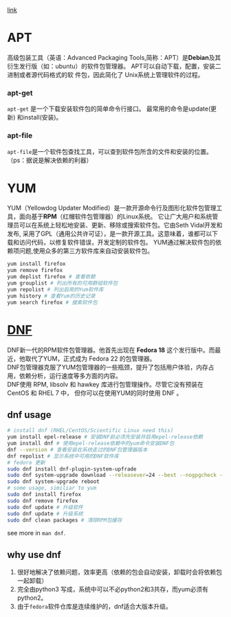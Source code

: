 [link](https://www.cnblogs.com/qvduoduo/p/6148523.html)  
# APT
 高级包装工具（英语：Advanced Packaging Tools,简称：APT）是**Debian**及其衍生发行版（如：ubuntu）的软件包管理器。
 APT可以自动下载，配置，安装二进制或者源代码格式的软 件包，因此简化了 Unix系统上管理软件的过程。  
 ### apt-get
`apt-get` 是一个下载安装软件包的简单命令行接口。 最常用的命令是update(更新) 和install(安装)。    
 ### apt-file
 `apt-file`是一个软件包查找工具，可以查到软件包所含的文件和安装的位置。（ps：据说是解决依赖的利器）
 # YUM
 YUM（Yellowdog Updater Modified）是一款开源命令行及图形化软件包管理工具，面向基于**RPM**（红帽软件包管理器）的Linux系统。
  它让广大用户和系统管理员可以在系统上轻松地安装、更新、移除或搜索软件包。它由Seth Vidal开发和发布,
  采用了GPL（通用公共许可证），是一款开源工具。这意味着，谁都可以下载和访问代码，以修复软件错误，开发定制的软件包。
  YUM通过解决软件包的依赖项问题,使用众多的第三方软件库来自动安装软件包。  
 ```bash
 yum install firefox
 yum remove firefox
 yum deplist firefox # 查看依赖
 yum grouplist # 列出所有的可用群组软件包
 yum repolist # 列出启用的Yum软件库
 yum history # 查看Yum的历史记录
 yum search firefox # 搜索软件包
 ```
 # [DNF](https://www.linuxdashen.com/yum%e5%b7%b2%e6%ad%bb%ef%bc%8cdnf%e4%b8%87%e5%b2%81)
DNF新一代的RPM软件包管理器。他首先出现在 **Fedora 18** 这个发行版中。而最近，他取代了YUM，正式成为 Fedora 22 的包管理器。  
DNF包管理器克服了YUM包管理器的一些瓶颈，提升了包括用户体验，内存占用，依赖分析，运行速度等多方面的内容。  
DNF使用 RPM, libsolv 和 hawkey 库进行包管理操作。尽管它没有预装在 CentOS 和 RHEL 7 中，
但你可以在使用YUM的同时使用 DNF 。  
## dnf usage
```bash
# install dnf (RHEL/CentOS/Scientific Linux need this)
yum install epel-release # 安装DNF前必须先安装并启用epel-release依赖
yum install dnf # 使用epel-release依赖中的yum命令安装DNF包
dnf --version # 查看安装在系统走过的DNF包管理器版本
dnf repolist # 显示系统中可用的DNF软件库
# fedora 更新
sudo dnf install dnf-plugin-system-upfrade
sudo dnf system-upgrade download --releasever=24 --best --nogpgcheck --allowerasing
sudo dnf system-upgrade reboot
# some usage, similiar to yum
sudo dnf install firefox
sudo dnf remove firefox
sudo dnf update # 升级软件
sudo dnf update # 升级系统
sudo dnf clean packages # 清除RPM包缓存
```
see more in `man dnf`.
## why use dnf
1. 很好地解决了依赖问题，效率更高（依赖的包会自动安装，卸载时会将依赖包一起卸载）
2. 完全由python3 写成，系统中可以不必python2和3共存，而yum必须有python2。
3. 由于`fedora`软件仓库是连续维护的，dnf适合大版本升级。
